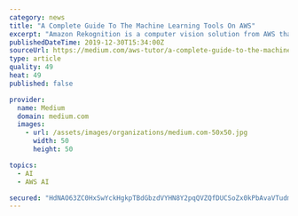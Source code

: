 ```yaml
---
category: news
title: "A Complete Guide To The Machine Learning Tools On AWS"
excerpt: "Amazon Rekognition is a computer vision solution from AWS that helps developers to build applications that can recognize objects from images and videos. In addition to automatic object recognition, you can customize Rekognition to pick specific objects and ..."
publishedDateTime: 2019-12-30T15:34:00Z
sourceUrl: https://medium.com/aws-tutor/a-complete-guide-to-the-machine-learning-tools-on-aws-8a012cb4de76
type: article
quality: 49
heat: 49
published: false

provider:
  name: Medium
  domain: medium.com
  images:
    - url: /assets/images/organizations/medium.com-50x50.jpg
      width: 50
      height: 50

topics:
  - AI
  - AWS AI

secured: "HdNAO63ZC0HxSwYckHgkpTBdGbzdVYHN8Y2pqQVZQfDUCSoZx0kPbAvaVTudmQWGFCUnFpIcPmUdhCvK6LNH3xjbFzQWiJt+KmkxLyYE7vKEGgR0jWJSbxDBc/cYGm9JOYYppQiqcSx7j4RI8ChFd5s6UxXBPRZDKLrQGlrDXrnhWau2F034HaDKy3+u9oBBK4VIz21Un1XcHgKgb6zTnObFaTpv0poXpWltIIDuWqJR/QH+y+QgJ3+lIWqYuKucWt2XUy8AzoHrsetl0VcCliZiSf/KkglvyzEZaTjV7iM=;7xLG7I5FqP4r0qiJ8XKEQQ=="
---
```


